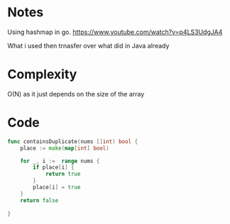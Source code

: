 # Notes
Using hashmap in go. https://www.youtube.com/watch?v=p4LS3UdgJA4

What i used then trnasfer over what did in Java already

# Complexity
O(N) as it just depends on the size of the array

# Code
```Go
func containsDuplicate(nums []int) bool {
    place := make(map[int] bool)

    for _, i :=  range nums {
        if place[i] {
            return true
        }
        place[i] = true
    }
    return false
    
}
```
